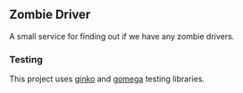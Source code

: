 ## Zombie Driver

A small service for finding out if we have any zombie drivers.

### Testing

This project uses [ginko](https://onsi.github.io/ginkgo) and [gomega](https://onsi.github.io/gomega/) testing libraries.
